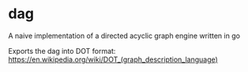 # dag
A naive implementation of a directed acyclic graph engine written in go

Exports the dag into DOT format: https://en.wikipedia.org/wiki/DOT_(graph_description_language)
